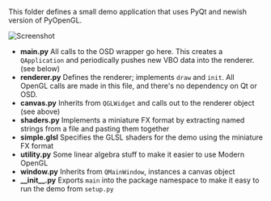 This folder defines a small demo application that uses PyQt and newish version of PyOpenGL.

![Screenshot](http://raw.github.com/prideout/OpenSubdiv/master/python/demo/screenshot.png)

- **main.py**         All calls to the OSD wrapper go here.  This creates a `QApplication` and periodically pushes new VBO data into the renderer. (see below)
- **renderer.py**     Defines the renderer; implements `draw` and `init`.  All OpenGL calls are made in this file, and there's no dependency on Qt or OSD.
- **canvas.py**       Inherits from `QGLWidget` and calls out to the renderer object (see above)
- **shaders.py**      Implements a miniature FX format by extracting named strings from a file and pasting them together
- **simple.glsl**     Specifies the GLSL shaders for the demo using the miniature FX format
- **utility.py**      Some linear algebra stuff to make it easier to use Modern OpenGL
- **window.py**       Inherits from `QMainWindow`, instances a canvas object
- **\_\_init\_\_.py** Exports `main` into the package namespace to make it easy to run the demo from `setup.py`
